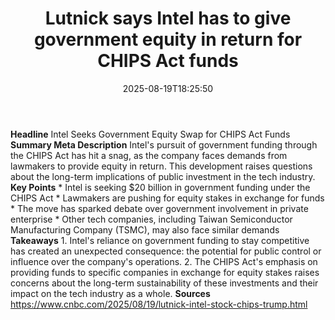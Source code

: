 ﻿---
title: "Lutnick says Intel has to give government equity in return for CHIPS Act funds"
date: "2025-08-19T18:25:50"
category: "Markets"
summary: ""
slug: "lutnick says intel has to give government equity in return f"
source_urls:
  - "https://www.cnbc.com/2025/08/19/lutnick-intel-stock-chips-trump.html"
seo:
  title: "Lutnick says Intel has to give government equity in return for CHIPS Act funds | Hash n Hedge"
  description: ""
  keywords: ["news", "markets", "brief"]
---
**Headline** Intel Seeks Government Equity Swap for CHIPS Act Funds  **Summary Meta Description** Intel's pursuit of government funding through the CHIPS Act has hit a snag, as the company faces demands from lawmakers to provide equity in return. This development raises questions about the long-term implications of public investment in the tech industry.  **Key Points**  * Intel is seeking $20 billion in government funding under the CHIPS Act * Lawmakers are pushing for equity stakes in exchange for funds * The move has sparked debate over government involvement in private enterprise * Other tech companies, including Taiwan Semiconductor Manufacturing Company (TSMC), may also face similar demands  **Takeaways**  1. Intel's reliance on government funding to stay competitive has created an unexpected consequence: the potential for public control or influence over the company's operations. 2. The CHIPS Act's emphasis on providing funds to specific companies in exchange for equity stakes raises concerns about the long-term sustainability of these investments and their impact on the tech industry as a whole.  **Sources** https://www.cnbc.com/2025/08/19/lutnick-intel-stock-chips-trump.html 
